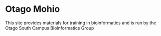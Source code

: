 # Otago Mohio

This site provides materials for training in bioinformatics and is run by the Otago South Campus Bioinformatics Group
